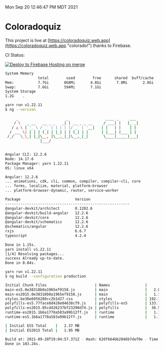 Mon Sep 20 12:46:47 PM MDT 2021

# Coloradoquiz


This project is live at [https://coloradoquiz.web.app](https://coloradoquiz.web.app "colorado!") thanks to Firebase.

CI Status: 

[![Deploy to Firebase Hosting on merge](https://github.com/teamkushal/coloradoquiz/actions/workflows/firebase-hosting-merge.yml/badge.svg)](https://github.com/teamkushal/coloradoquiz/actions/workflows/firebase-hosting-merge.yml)

```bash
System Memory
               total        used        free      shared  buff/cache   available
Mem:           7.7Gi       868Mi       4.8Gi       7.0Mi       2.0Gi       6.5Gi
Swap:          7.6Gi       594Mi       7.1Gi
System Storage
1.2G	.
```
```bash
yarn run v1.22.11
$ ng --version

     _                      _                 ____ _     ___
    / \   _ __   __ _ _   _| | __ _ _ __     / ___| |   |_ _|
   / △ \ | '_ \ / _` | | | | |/ _` | '__|   | |   | |    | |
  / ___ \| | | | (_| | |_| | | (_| | |      | |___| |___ | |
 /_/   \_\_| |_|\__, |\__,_|_|\__,_|_|       \____|_____|___|
                |___/
    

Angular CLI: 12.2.6
Node: 14.17.6
Package Manager: yarn 1.22.11
OS: linux x64

Angular: 12.2.6
... animations, cdk, cli, common, compiler, compiler-cli, core
... forms, localize, material, platform-browser
... platform-browser-dynamic, router, service-worker

Package                         Version
---------------------------------------------------------
@angular-devkit/architect       0.1202.6
@angular-devkit/build-angular   12.2.6
@angular-devkit/core            12.2.6
@angular-devkit/schematics      12.2.6
@schematics/angular             12.2.6
rxjs                            6.6.7
typescript                      4.2.4
    
Done in 1.15s.
yarn install v1.22.11
[1/4] Resolving packages...
success Already up-to-date.
Done in 0.84s.
```
```bash
yarn run v1.22.11
$ ng build --configuration production

Initial Chunk Files                      | Names                |      Size
main-es5.0e38318b0a1965ef9158.js         | main                 |   2.05 MB
main-es2015.0e38318b0a1965ef9158.js      | main                 |   1.73 MB
styles.be30e6956289cc2b1d27.css          | styles               | 192.19 kB
polyfills-es5.77face8d428e04638cf9.js    | polyfills-es5        | 133.75 kB
polyfills-es2015.85cd426237bf23290d74.js | polyfills            |  36.55 kB
runtime-es2015.1b6a1778a583a99b12ff.js   | runtime              |   1.17 kB
runtime-es5.1b6a1778a583a99b12ff.js      | runtime              |   1.17 kB

| Initial ES5 Total    |   2.37 MB
| Initial ES2015 Total |   1.95 MB

Build at: 2021-09-20T19:04:57.371Z - Hash: 620f664bb2846b7def0e - Time: 177367ms
Done in 183.24s.
```
